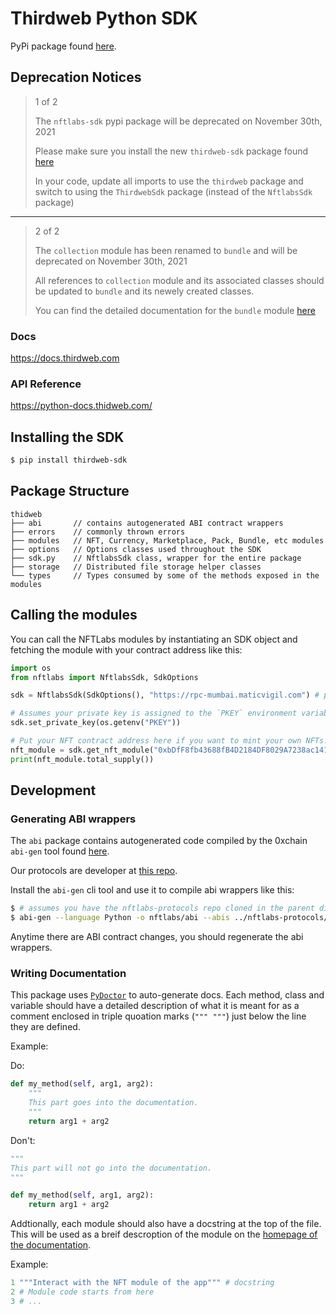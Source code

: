# Thirdweb Python SDK

PyPi package found [here](https://pypi.org/project/thirdweb-sdk).

## Deprecation Notices

> 1 of 2
>
> The `nftlabs-sdk` pypi package will be deprecated on November 30th, 2021
>
> Please make sure you install the new `thirdweb-sdk` package found [here](https://pypi.org/project/thirdweb-sdk)
>
> In your code, update all imports to use the `thirdweb` package and switch to using the `ThirdwebSdk` package (instead of the `NftlabsSdk` package)

---

> 2 of 2
>
> The `collection` module has been renamed to `bundle` and will be deprecated on November 30th, 2021
>
> All references to `collection` module and its associated classes should be updated to `bundle` and its newely created classes.
>
> You can find the detailed documentation for the `bundle` module [here](https://python-docs.thirdweb.com/modules.bundle.html)

### Docs

https://docs.thirdweb.com

### API Reference

https://python-docs.thidweb.com/

## Installing the SDK

```bash
$ pip install thirdweb-sdk
```

## Package Structure

```
thidweb
├── abi       // contains autogenerated ABI contract wrappers
├── errors    // commonly thrown errors
├── modules   // NFT, Currency, Marketplace, Pack, Bundle, etc modules
├── options   // Options classes used throughout the SDK
├── sdk.py    // NftlabsSdk class, wrapper for the entire package
├── storage   // Distributed file storage helper classes
└── types     // Types consumed by some of the methods exposed in the modules
```

## Calling the modules

You can call the NFTLabs modules by instantiating an SDK object and fetching the module with your contract address
like this:

```python
import os
from nftlabs import NftlabsSdk, SdkOptions

sdk = NftlabsSdk(SdkOptions(), "https://rpc-mumbai.maticvigil.com") # polygon testnet as an example

# Assumes your private key is assigned to the `PKEY` environment variable
sdk.set_private_key(os.getenv("PKEY"))

# Put your NFT contract address here if you want to mint your own NFTs!
nft_module = sdk.get_nft_module("0xbDfF8fb43688fB4D2184DF8029A7238ac1413A24")
print(nft_module.total_supply())
```

## Development

### Generating ABI wrappers

The `abi` package contains autogenerated code compiled by the
0xchain `abi-gen` tool found [here](https://www.npmjs.com/package/@0x/abi-gen).

Our protocols are developer at [this repo](https://github.com/nftlabs/nftlabs-protocols).

Install the `abi-gen` cli tool and use it to compile abi wrappers like this:

```bash
$ # assumes you have the nftlabs-protocols repo cloned in the parent directory
$ abi-gen --language Python -o nftlabs/abi --abis ../nftlabs-protocols/abi/NFT.json
```

Anytime there are ABI contract changes, you should regenerate the abi wrappers.

### Writing Documentation

This package uses [`PyDoctor`](https://github.com/twisted/pydoctor) to auto-generate docs. Each method, class and variable should have a detailed description of what it is meant for as a comment enclosed in triple quoation marks (`""" """`) just below the line they are defined.

Example:

Do:

```python
def my_method(self, arg1, arg2):
    """
    This part goes into the documentation.
    """
    return arg1 + arg2
```

Don't:

```python
"""
This part will not go into the documentation.
"""

def my_method(self, arg1, arg2):
    return arg1 + arg2
```

Addtionally, each module should also have a docstring at the top of the file. This will be used as a breif descroption of the module on the [homepage of the documentation](https://python-docs.thirdweb.com/).

Example:

```python
1 """Interact with the NFT module of the app""" # docstring
2 # Module code starts from here
3 # ...
```
